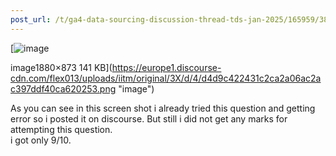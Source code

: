 ```yaml
---
post_url: /t/ga4-data-sourcing-discussion-thread-tds-jan-2025/165959/383
---
```

[![image](https://europe1.discourse-cdn.com/flex013/uploads/iitm/optimized/3X/d/4/d4d9c422431c2ca2a06ac2ac397ddf40ca620253_2_690x320.png)

image1880×873 141 KB](https://europe1.discourse-cdn.com/flex013/uploads/iitm/original/3X/d/4/d4d9c422431c2ca2a06ac2ac397ddf40ca620253.png "image")

  
As you can see in this screen shot i already tried this question and getting error so i posted it on discourse. But still i did not get any marks for attempting this question.  
i got only 9/10.